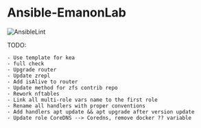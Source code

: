 # Ansible-EmanonLab
![AnsibleLint](https://github.com/EmanonUser/Ansible-EmanonLab/actions/workflows/ansible-lint.yml/badge.svg)

TODO:
 
    - Use template for kea
    - full check
    - Upgrade router
    - Update zrepl
    - Add isAlive to router
    - Update method for zfs contrib repo
    - Rework nftables
    - Link all multi-role vars name to the first role
    - Rename all handlers with proper conventions
    - Add handlers apt update && apt upgrade after version update
    - Update role CoreDNS --> Coredns, remove docker ?? variable